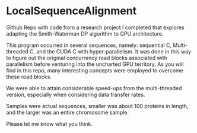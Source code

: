 # LocalSequenceAlignment
Github Repo with code from a research project I completed that explores adapting the Smith-Waterman DP algorithm to GPU architecture.


This program occurred in several sequences, namely: sequential C, Multi-threaded C, and the CUDA C with hyper-parallelism. It was 
done in this way to figure out the original concurrency road blocks associated with parallelism before venturing into the uncharted
GPU territory. As you will find in this repo, many interesting concepts were employed to overcome these road blocks.

We were able to attain considerable speed-ups from the multi-threaded version, especially when considering data transfer rates.

Samples were actual sequences, smaller was about 100 proteins in length, and the larger was an entire chromosome sample.

Please let me know what you think.
